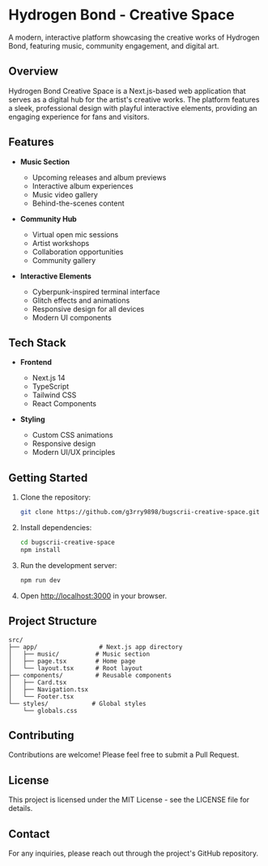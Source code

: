 # Hydrogen Bond - Creative Space

A modern, interactive platform showcasing the creative works of Hydrogen Bond, featuring music, community engagement, and digital art.

## Overview

Hydrogen Bond Creative Space is a Next.js-based web application that serves as a digital hub for the artist's creative works. The platform features a sleek, professional design with playful interactive elements, providing an engaging experience for fans and visitors.

## Features

- **Music Section**
  - Upcoming releases and album previews
  - Interactive album experiences
  - Music video gallery
  - Behind-the-scenes content

- **Community Hub**
  - Virtual open mic sessions
  - Artist workshops
  - Collaboration opportunities
  - Community gallery

- **Interactive Elements**
  - Cyberpunk-inspired terminal interface
  - Glitch effects and animations
  - Responsive design for all devices
  - Modern UI components

## Tech Stack

- **Frontend**
  - Next.js 14
  - TypeScript
  - Tailwind CSS
  - React Components

- **Styling**
  - Custom CSS animations
  - Responsive design
  - Modern UI/UX principles

## Getting Started

1. Clone the repository:
   ```bash
   git clone https://github.com/g3rry9898/bugscrii-creative-space.git
   ```

2. Install dependencies:
   ```bash
   cd bugscrii-creative-space
   npm install
   ```

3. Run the development server:
   ```bash
   npm run dev
   ```

4. Open [http://localhost:3000](http://localhost:3000) in your browser.

## Project Structure

```
src/
├── app/                 # Next.js app directory
│   ├── music/          # Music section
│   ├── page.tsx        # Home page
│   └── layout.tsx      # Root layout
├── components/         # Reusable components
│   ├── Card.tsx
│   ├── Navigation.tsx
│   └── Footer.tsx
└── styles/            # Global styles
    └── globals.css
```

## Contributing

Contributions are welcome! Please feel free to submit a Pull Request.

## License

This project is licensed under the MIT License - see the LICENSE file for details.

## Contact

For any inquiries, please reach out through the project's GitHub repository. 